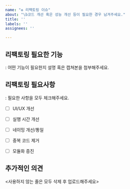 ```yaml
---
name: "♻️ 리팩토링 이슈"
about: "\b코드 개선 혹은 성능 개선 등이 필요한 경우 남겨주세요."
title: ''
labels: ''
assignees: ''

---
```


## 리팩토링 필요한 기능
: 어떤 기능이 필요한지 설명 혹은 캡쳐본을 첨부해주세요.


## 리팩토링 필요사항
: 필요한 사항을 모두 체크해주세요.
- [ ] UI/UX 개선
- [ ] 실행 시간 개선
- [ ] 네이밍 개선/통일
- [ ] 중복 코드 제거
- [ ] 모듈화 증진


## 추가적인 의견


<사용하지 않는 줄은 모두 삭제 후 업로드해주세요>
